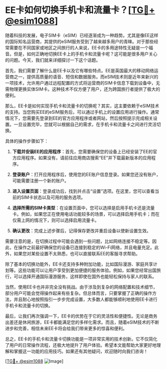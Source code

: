 # EE卡如何切换手机卡和流量卡？[[TG💪+ @esim1088](https://t.me/s/esim1088)]

随着科技的发展，电子SIM卡（eSIM）已经逐渐成为一种趋势。尤其是像EE这样的国际知名运营商，其提供的eSIM服务受到了越来越多用户的青睐。对于那些经常需要在不同国家或地区之间旅行的人来说，EE卡的多用途特性无疑是一个福音。但是，如何正确地切换EE卡上的手机卡和流量卡呢？这可能是很多用户关心的问题。今天，我们就来详细探讨一下这个话题。

首先，我们需要了解什么是EE卡以及它有哪些特点。EE是英国最大的移动网络运营商之一，提供高质量的语音、短信和数据服务。而eSIM技术则是近年来新兴的一项技术，允许用户通过远程配置的方式将运营商的SIM卡信息下载到设备中，无需物理更换实体SIM卡。这种技术不仅方便了用户，还为跨国旅行者提供了极大的便利。

那么，EE卡是如何实现手机卡和流量卡的切换呢？其实，这主要依赖于eSIM技术的支持。当您购买EE的eSIM服务后，可以通过手机上的设置应用进行操作。通常情况下，您需要先登录到EE的官方应用程序或者网站，然后按照提示完成相关设置。一旦设置完毕，您就可以根据自己的需求，在手机卡和流量卡之间进行灵活切换。

具体的操作步骤如下：

1. **下载并安装EE的应用程序**：首先，您需要确保您的设备上已经安装了EE的官方应用程序。如果没有，请前往应用商店搜索“EE”并下载最新版本的应用程序。

2. **登录账户**：打开应用程序后，使用您的EE账户信息登录。如果您还没有账户，可能需要注册一个新的账户。

3. **进入设置页面**：登录成功后，找到并点击“设置”选项。在这里，您可以查看当前的SIM卡状态以及可用的服务选项。

4. **选择所需的SIM卡类型**：在设置页面中，您可以选择是启用手机卡还是流量卡。例如，如果您正在使用电话功能较多的场景，可以选择启用手机卡；而在仅需上网的情况下，则可以选择启用流量卡。

5. **确认更改**：完成上述步骤后，记得保存更改并重启设备以使新设置生效。

需要注意的是，在切换过程中可能会遇到一些问题，比如网络连接不稳定等。因此，在操作之前最好确保您的设备已连接到稳定的Wi-Fi网络，并且电量充足。此外，如果您对某些设置不太熟悉，也可以直接联系EE的客服寻求帮助。

除了基本的切换功能外，EE卡还支持多种附加功能，比如国际漫游、家庭共享计划等。这些功能可以让用户享受到更加便捷的服务体验。例如，如果您经常出国旅行，可以选择开通国际漫游服务，这样即使在国外也能轻松保持与家人的联系。

当然，使用EE卡也并非完全没有挑战。由于涉及到复杂的网络配置和技术细节，部分用户可能会觉得操作起来有些复杂。但总体而言，只要掌握了正确的操作方法，并且耐心地按照指引一步步完成设置，大多数人都能够顺利地使用EE卡进行手机卡和流量卡的切换。

最后，让我们再次强调一下，EE卡的优势在于它的灵活性和便捷性。无论是商务出差还是休闲旅游，EE卡都能满足您的多样化需求。而且，随着eSIM技术的不断进步和完善，相信未来EE卡将会给我们带来更多的惊喜和便利。

总之，EE卡的手机卡和流量卡切换功能是一项非常实用的技术创新。它不仅简化了用户的日常操作流程，还极大地提升了用户体验。希望本文能帮助大家更好地理解和掌握这一功能的应用技巧。如果还有其他疑问，欢迎随时向我们咨询！

[[TG💪+ @esim1088](https://t.me/s/esim1088) ![Image](https://i.postimg.cc/4NQfJmqS/Snipaste-2025-05-13-00-14-12.png)]